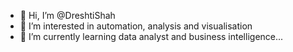 - 👋 Hi, I’m @DreshtiShah
- 👀 I’m interested in automation, analysis and visualisation
- 🌱 I’m currently learning data analyst and business intelligence...

<!---
DreshtiShah/DreshtiShah is a ✨ special ✨ repository because its `README.md` (this file) appears on your GitHub profile.
You can click the Preview link to take a look at your changes.
--->
